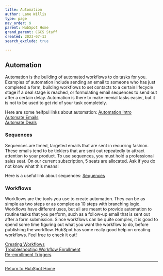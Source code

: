 ```yaml
---
title: Automation
author: Lane Willis
type: page
nav_order: 9
parent: HubSpot Home
grand_parent: CGCS Staff
created: 2023-07-13
search_exclude: true

---
```


## Automation
Automation is the building of automated workflows to do tasks for you. Examples of automation include sending an email to someone who has just completed a form, building workflows to set contacts to a certain lifecycle stage if a deal stage is reached, or formulating email sequences to send out after a certain delay. Automation is there to make menial tasks easier, but it is not to be used to get rid of your task completely.

Here are some helfpul links about automation:
[Automation Intro](https://knowledge.hubspot.com/get-started/automate-your-processes)  
[Automate Emails](https://knowledge.hubspot.com/email/use-automation-with-marketing-emails)  
[Automate Deals](https://knowledge.hubspot.com/crm-deals/automate-tasks-on-deal-stages)  

### Sequences
Sequences are timed, targeted emails that are sent in recurring fashion. These emails tend to be ticklers that are sent out repeatedly to attract attention to your product. To use sequences, you must hold a professional sales seat. On our current subscription, 5 seats are allocated. Ask if you do not know what this means!

Here is a useful link about sequences:
[Sequences](https://knowledge.hubspot.com/sequences/create-and-edit-sequences)


### Workflows
Workflows are the tools you use to create automation. They can be as simple as two steps or as complex as 10 steps with branching logic. Workflows have different uses, but all are meant to provide automation to routine tasks that you perform, such as a follow-up email that is sent out after a form submission. Since workflows can be quite complex, it is good to spend some time figuring out what you want the workflow to do, before publishing the workflow. HubSpot has some really good help on creating workflows. Feel free to check it out!

[Creating Workflows](https://knowledge.hubspot.com/workflows/create-workflows)  
[Troubleshooting Workflow Enrollment](https://knowledge.hubspot.com/workflows/contact-company-deal-ticket-or-quote-not-enrolled-in-workflow)  
[Re-enrollment Triggers](https://knowledge.hubspot.com/workflows/add-re-enrollment-triggers-to-a-workflow)  

---

[Return to HubSpot Home](/cgcs-staff-information/hubspot/hubspot.html)